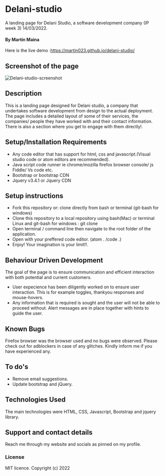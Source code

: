 # Delani-studio

A landing page for Delani Studio, a software development company (IP week 3) 14/03/2022.
#### By Martin Maina
Here is the live demo :https://martin023.github.io/delani-studio/

## Screenshot of the page
![Delani-studio-screenshot](https://user-images.githubusercontent.com/36125591/158080735-1a378f90-8318-4a0f-ac43-e87d4e2de7ce.png)
   

## Description
This is a landing page designed for Delani studio, a company that undertakes software development from design to the actual deployment. The page includes a detailed layout of some of their services, the companies/ people they have worked with and their contact information. There is also a section where you get to engage with them directly!.
## Setup/Installation Requirements
* Any code editor that has support for html, css and javascript.(Visual studio code or atom editors are recommended).
* Java script code runner ie  chrome/mozilla firefox browser console/ js Fiddle/ Vs code etc.
* Bootstrap or bootstrap CDN
* Jquery v3.4.1 or Jquery CDN
## Setup instructions 
* Fork this repository or: clone directly from bash or terminal (git-bash for windows)
* Clone this repository to a local repository using bash(Mac) or terminal Linux and git-bash for windows : git clone 
* Open terminal / command line then navigate to the root folder of the application.
* Open with your preffered code editor. (atom . /code .)
* Enjoy! Your imagination is your limit!!.

## Behaviour Driven Development 
The goal of the page is to ensure communication and efficient interaction with both potential and current customers.
* User expecience has been diligently worked on to ensure user interaction. This is for example toggles, thankyou responses and mouse-hovers.
* Any information that is required is sought and the user will not be able to proceed without. Alert messages are in place together with hints to guide the user.


## Known Bugs
Firefox browser was the browser used and no bugs were observed. Please check out for adblockers in case of any glitches.
Kindly inform me if you have experienced any.

## To do's
* Remove email suggestions.
* Update bootstrap and jQuery.

## Technologies Used
The main technologies were HTML, CSS, Javascript, Bootstrap and jquery library.
## Support and contact details
Reach me through my website and socials as pinned on my profile.
### License
MIT licence.
Copyright (c) 2022 
